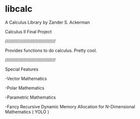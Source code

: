 # libcalc
A Calculus Library by Zander S. Ackerman

Calculus II Final Project

/////////////////////////////////

Provides functions to do calculus. Pretty cool.

/////////////////////////////////

Special Features

-Vector Mathematics

-Polar Mathematics

-Parametric Mathematics

-Fancy Recursive Dynamic Memory Allocation for N-Dimensional Mathematics ( YOLO )

